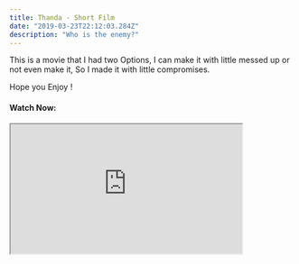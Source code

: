 ```yaml
---
title: Thanda - Short Film
date: "2019-03-23T22:12:03.284Z"
description: "Who is the enemy?"
---
```

This is a movie that I had two Options, I can make it with little messed up or not even make it, So I made it with little compromises.

Hope you Enjoy !


 
#### Watch Now:
<iframe width="410" height="230"
src="https://www.youtube.com/embed/hBPt038rzbE">

</iframe>
